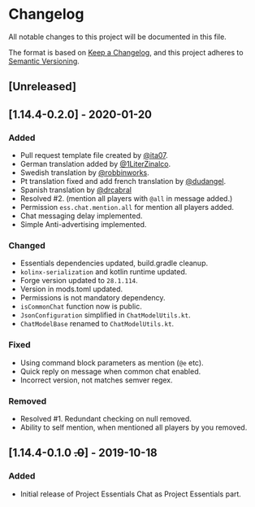 # Changelog
All notable changes to this project will be documented in this file.

The format is based on [Keep a Changelog](https://keepachangelog.com/en/1.0.0/),
and this project adheres to [Semantic Versioning](https://semver.org/spec/v2.0.0.html).

## [Unreleased]

## [1.14.4-0.2.0] - 2020-01-20

### Added
- Pull request template file created by [@ita07](https://github.com/ita07).
- German translation added by [@1LiterZinalco](https://github.com/1LiterZinalco).
- Swedish translation by [@robbinworks](https://github.com/robbinworks).
- Pt translation fixed and add french translation by [@dudangel](https://github.com/dudangel).
- Spanish translation by [@drcabral](https://github.com/drcabral)
- Resolved #2. (mention all players with `@all` in message added.)
- Permission `ess.chat.mention.all` for mention all players added.
- Chat messaging delay implemented.
- Simple Anti-advertising implemented.

### Changed
- Essentials dependencies updated, build.gradle cleanup.
- `kolinx-serialization` and kotlin runtime updated.
- Forge version updated to `28.1.114`.
- Version in mods.toml updated.
- Permissions is not mandatory dependency.
- `isCommonChat` function now is public.
- `JsonConfiguration` simplified in `ChatModelUtils.kt`.
- `ChatModelBase` renamed to `ChatModelUtils.kt`.

### Fixed
- Using command block parameters as mention (`@e` etc).
- Quick reply on message when common chat enabled.
- Incorrect version, not matches semver regex.

### Removed
- Resolved #1. Redundant checking on null removed.
- Ability to self mention, when mentioned all players by you removed.

## [1.14.4-0.1.0 ~~.0~~] - 2019-10-18

### Added
- Initial release of Project Essentials Chat as Project Essentials part.
